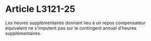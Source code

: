 # Article L3121-25

Les heures supplémentaires donnant lieu à un repos compensateur équivalent ne s'imputent pas sur le contingent annuel d'heures supplémentaires.